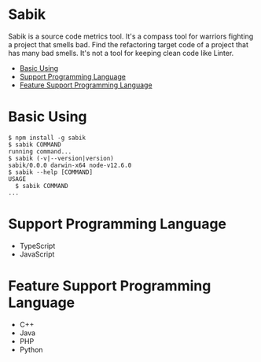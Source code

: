 Sabik
===

Sabik is a source code metrics tool.
It's a compass tool for warriors fighting a project that smells bad.
Find the refactoring target code of a project that has many bad smells.
It's not a tool for keeping clean code like Linter.

<!-- toc -->
* [Basic Using](#basic-using)
* [Support Programming Language](#support-programming-language)
* [Feature Support Programming Language](#feature-support-programming-language)
<!-- tocstop -->

# Basic Using

<!-- usage -->
```sh-session
$ npm install -g sabik
$ sabik COMMAND
running command...
$ sabik (-v|--version|version)
sabik/0.0.0 darwin-x64 node-v12.6.0
$ sabik --help [COMMAND]
USAGE
  $ sabik COMMAND
...
```
<!-- usagestop -->

# Support Programming Language

* TypeScript
* JavaScript

# Feature Support Programming Language

* C++
* Java
* PHP
* Python
